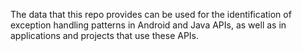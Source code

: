 The data that this repo provides can be used for the identification of exception handling patterns in Android and Java APIs, as well as in applications and projects that use these APIs.
